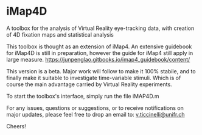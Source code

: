 # iMap4D
A toolbox for the analysis of Virtual Reality eye-tracking data, with creation of 4D fixation maps and statistical analysis

This toolbox is thought as an extension of iMap4. An extensive guidebook for iMap4D is still in preparation, however the guide for iMap4 still apply in large measure.
https://junpenglao.gitbooks.io/imap4_guidebook/content/

This version is a beta. Major work will follow to make it 100% stabile, and to finally make it suitable to investigate time-variable stimuli. Which is of course the main advantage carried by Virtual Reality experiments.

To start the toolbox's interface, simply run the file iMAP4D.m

For any issues, questions or suggestions, or to receive notifications on major updates, please feel free to drop an email to:
v.ticcinelli@unifr.ch

Cheers!
